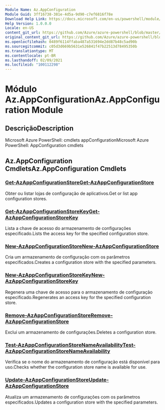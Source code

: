 ```yaml
---
Module Name: Az.AppConfiguration
Module Guid: 3ff16738-381e-4d5a-9d90-c7ef6816f78e
Download Help Link: https://docs.microsoft.com/en-us/powershell/module/az.appconfiguration
Help Version: 1.0.0.0
Locale: en-US
content_git_url: https://github.com/Azure/azure-powershell/blob/master/src/AppConfiguration/help/Az.AppConfiguration.md
original_content_git_url: https://github.com/Azure/azure-powershell/blob/master/src/AppConfiguration/help/Az.AppConfiguration.md
ms.openlocfilehash: 0489f6114ffaba487a531694e2dd87b48c5ad90b
ms.sourcegitcommit: c05d3d669b5631e526841f47b22513d78495350b
ms.translationtype: MT
ms.contentlocale: pt-BR
ms.lasthandoff: 02/09/2021
ms.locfileid: "100112298"
---
```

# <span data-ttu-id="c585a-101">Módulo Az.AppConfiguration</span><span class="sxs-lookup"><span data-stu-id="c585a-101">Az.AppConfiguration Module</span></span>
## <span data-ttu-id="c585a-102">Descrição</span><span class="sxs-lookup"><span data-stu-id="c585a-102">Description</span></span>
<span data-ttu-id="c585a-103">Microsoft Azure PowerShell: cmdlets appConfiguration</span><span class="sxs-lookup"><span data-stu-id="c585a-103">Microsoft Azure PowerShell: AppConfiguration cmdlets</span></span>

## <span data-ttu-id="c585a-104">Az.AppConfiguration Cmdlets</span><span class="sxs-lookup"><span data-stu-id="c585a-104">Az.AppConfiguration Cmdlets</span></span>
### [<span data-ttu-id="c585a-105">Get-AzAppConfigurationStore</span><span class="sxs-lookup"><span data-stu-id="c585a-105">Get-AzAppConfigurationStore</span></span>](Get-AzAppConfigurationStore.md)
<span data-ttu-id="c585a-106">Obter ou listar lojas de configuração de aplicativos.</span><span class="sxs-lookup"><span data-stu-id="c585a-106">Get or list app configuration stores.</span></span>

### [<span data-ttu-id="c585a-107">Get-AzAppConfigurationStoreKey</span><span class="sxs-lookup"><span data-stu-id="c585a-107">Get-AzAppConfigurationStoreKey</span></span>](Get-AzAppConfigurationStoreKey.md)
<span data-ttu-id="c585a-108">Lista a chave de acesso do armazenamento de configurações especificado.</span><span class="sxs-lookup"><span data-stu-id="c585a-108">Lists the access key for the specified configuration store.</span></span>

### [<span data-ttu-id="c585a-109">New-AzAppConfigurationStore</span><span class="sxs-lookup"><span data-stu-id="c585a-109">New-AzAppConfigurationStore</span></span>](New-AzAppConfigurationStore.md)
<span data-ttu-id="c585a-110">Cria um armazenamento de configuração com os parâmetros especificados.</span><span class="sxs-lookup"><span data-stu-id="c585a-110">Creates a configuration store with the specified parameters.</span></span>

### [<span data-ttu-id="c585a-111">New-AzAppConfigurationStoreKey</span><span class="sxs-lookup"><span data-stu-id="c585a-111">New-AzAppConfigurationStoreKey</span></span>](New-AzAppConfigurationStoreKey.md)
<span data-ttu-id="c585a-112">Regenera uma chave de acesso para o armazenamento de configuração especificado.</span><span class="sxs-lookup"><span data-stu-id="c585a-112">Regenerates an access key for the specified configuration store.</span></span>

### [<span data-ttu-id="c585a-113">Remove-AzAppConfigurationStore</span><span class="sxs-lookup"><span data-stu-id="c585a-113">Remove-AzAppConfigurationStore</span></span>](Remove-AzAppConfigurationStore.md)
<span data-ttu-id="c585a-114">Exclui um armazenamento de configurações.</span><span class="sxs-lookup"><span data-stu-id="c585a-114">Deletes a configuration store.</span></span>

### [<span data-ttu-id="c585a-115">Test-AzAppConfigurationStoreNameAvailability</span><span class="sxs-lookup"><span data-stu-id="c585a-115">Test-AzAppConfigurationStoreNameAvailability</span></span>](Test-AzAppConfigurationStoreNameAvailability.md)
<span data-ttu-id="c585a-116">Verifica se o nome do armazenamento de configuração está disponível para uso.</span><span class="sxs-lookup"><span data-stu-id="c585a-116">Checks whether the configuration store name is available for use.</span></span>

### [<span data-ttu-id="c585a-117">Update-AzAppConfigurationStore</span><span class="sxs-lookup"><span data-stu-id="c585a-117">Update-AzAppConfigurationStore</span></span>](Update-AzAppConfigurationStore.md)
<span data-ttu-id="c585a-118">Atualiza um armazenamento de configurações com os parâmetros especificados.</span><span class="sxs-lookup"><span data-stu-id="c585a-118">Updates a configuration store with the specified parameters.</span></span>

